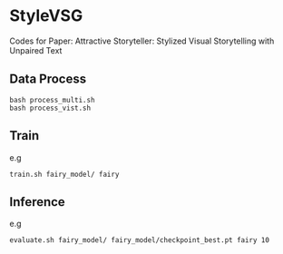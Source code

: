 # StyleVSG
Codes for Paper: Attractive Storyteller: Stylized Visual Storytelling with Unpaired Text

## Data Process
```
bash process_multi.sh
bash process_vist.sh
```

## Train
e.g
```
train.sh fairy_model/ fairy
```

## Inference
e.g
```
evaluate.sh fairy_model/ fairy_model/checkpoint_best.pt fairy 10
```
